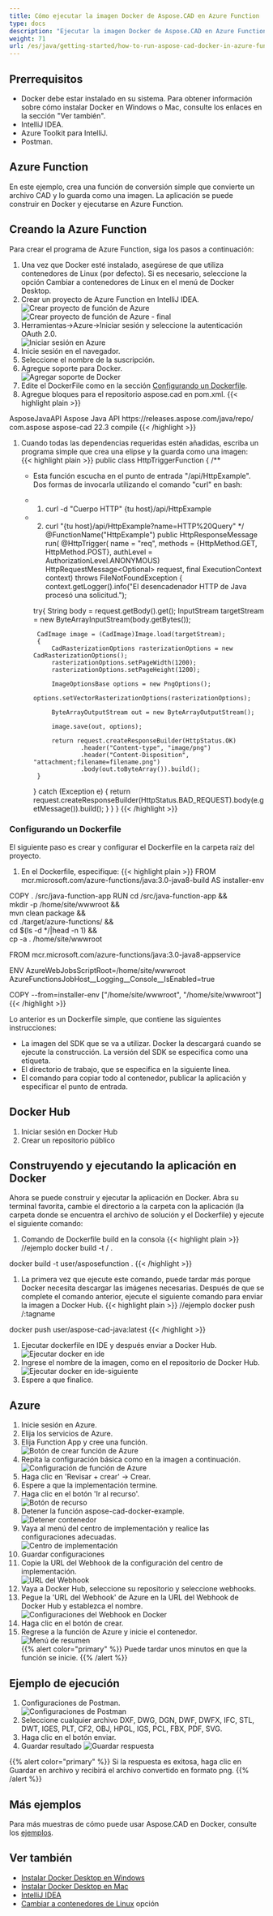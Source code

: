 ```yaml
---
title: Cómo ejecutar la imagen Docker de Aspose.CAD en Azure Function
type: docs
description: "Ejecutar la imagen Docker de Aspose.CAD en Azure Function."
weight: 71
url: /es/java/getting-started/how-to-run-aspose-cad-docker-in-azure-function/
---
```


## Prerrequisitos
- Docker debe estar instalado en su sistema. Para obtener información sobre cómo instalar Docker en Windows o Mac, consulte los enlaces en la sección "Ver también".
- IntelliJ IDEA.
- Azure Toolkit para IntelliJ.
- Postman.

## Azure Function

En este ejemplo, crea una función de conversión simple que convierte un archivo CAD y lo guarda como una imagen. La aplicación se puede construir en Docker y ejecutarse en Azure Function.

## Creando la Azure Function

Para crear el programa de Azure Function, siga los pasos a continuación:
1. Una vez que Docker esté instalado, asegúrese de que utiliza contenedores de Linux (por defecto). Si es necesario, seleccione la opción Cambiar a contenedores de Linux en el menú de Docker Desktop.
1. Crear un proyecto de Azure Function en IntelliJ IDEA.<br>
![Crear proyecto de función de Azure](/cad/_assets/java/java-azure/create-function-ide-1.png)<br>
![Crear proyecto de función de Azure - final](/cad/_assets/java/java-azure/create-function-ide-2.png)<br>
1. Herramientas->Azure->Iniciar sesión y seleccione la autenticación OAuth 2.0.<br>
![Iniciar sesión en Azure](/cad/_assets/java/java-azure/sign-in-azure.png)<br>
1. Inicie sesión en el navegador.
1. Seleccione el nombre de la suscripción.
1. Agregue soporte para Docker.<br>
![Agregar soporte de Docker](/cad/_assets/java/java-azure/add-docker-support.png)<br>
1. Edite el DockerFile como en la sección <a href="#configuring-a-dockerfile">Configurando un Dockerfile</a>.
1. Agregue bloques para el repositorio aspose.cad en pom.xml.
{{< highlight plain >}}
<repositories>
    <repository>
		<id>AsposeJavaAPI</id>
        <name>Aspose Java API</name>
        <url>https://releases.aspose.com/java/repo/</url>
    </repository>
</repositories>


<dependencies>
 <dependency>
    <groupId>com.aspose</groupId>
    <artifactId>aspose-cad</artifactId>
    <version>22.3</version>
    <scope>compile</scope>
  </dependency>
</dependencies>
{{< /highlight >}}

1. Cuando todas las dependencias requeridas estén añadidas, escriba un programa simple que crea una elipse y la guarda como una imagen:<br>
{{< highlight plain >}}
public class HttpTriggerFunction {
    /**
     * Esta función escucha en el punto de entrada "/api/HttpExample". Dos formas de invocarla utilizando el comando "curl" en bash:
     * 1. curl -d "Cuerpo HTTP" {tu host}/api/HttpExample
     * 2. curl "{tu host}/api/HttpExample?name=HTTP%20Query"
     */
    @FunctionName("HttpExample")
    public HttpResponseMessage run(
            @HttpTrigger(
                name = "req",
                methods = {HttpMethod.GET, HttpMethod.POST},
                authLevel = AuthorizationLevel.ANONYMOUS)
                HttpRequestMessage<Optional<String>> request,
            final ExecutionContext context) throws FileNotFoundException {
        context.getLogger().info("El desencadenador HTTP de Java procesó una solicitud.");

        try{
            String body = request.getBody().get();
            InputStream targetStream = new ByteArrayInputStream(body.getBytes());

            CadImage image = (CadImage)Image.load(targetStream);
            {
                CadRasterizationOptions rasterizationOptions = new CadRasterizationOptions();
                rasterizationOptions.setPageWidth(1200);
                rasterizationOptions.setPageHeight(1200);

                ImageOptionsBase options = new PngOptions();
                options.setVectorRasterizationOptions(rasterizationOptions);

                ByteArrayOutputStream out = new ByteArrayOutputStream();

                image.save(out, options);

                return request.createResponseBuilder(HttpStatus.OK)
                        .header("Content-type", "image/png")
                        .header("Content-Disposition", "attachment;filename=filename.png")
                        .body(out.toByteArray()).build();
            }
        }
        catch (Exception e)
		{
            return request.createResponseBuilder(HttpStatus.BAD_REQUEST).body(e.getMessage()).build();
        }
    }
}
{{< /highlight >}}

### Configurando un Dockerfile

 El siguiente paso es crear y configurar el Dockerfile en la carpeta raíz del proyecto.

1. En el Dockerfile, especifique:
{{< highlight plain >}}
FROM mcr.microsoft.com/azure-functions/java:3.0-java8-build AS installer-env

COPY . /src/java-function-app
RUN cd /src/java-function-app && \
    mkdir -p /home/site/wwwroot && \
    mvn clean package && \
    cd ./target/azure-functions/ && \
    cd $(ls -d */|head -n 1) && \
    cp -a . /home/site/wwwroot

FROM mcr.microsoft.com/azure-functions/java:3.0-java8-appservice

ENV AzureWebJobsScriptRoot=/home/site/wwwroot \
    AzureFunctionsJobHost__Logging__Console__IsEnabled=true

COPY --from=installer-env ["/home/site/wwwroot", "/home/site/wwwroot"]
{{< /highlight >}}

 Lo anterior es un Dockerfile simple, que contiene las siguientes instrucciones:

- La imagen del SDK que se va a utilizar. Docker la descargará cuando se ejecute la construcción. La versión del SDK se especifica como una etiqueta.
- El directorio de trabajo, que se especifica en la siguiente línea.
- El comando para copiar todo al contenedor, publicar la aplicación y especificar el punto de entrada.

## Docker Hub
1. Iniciar sesión en Docker Hub
1. Crear un repositorio público

## Construyendo y ejecutando la aplicación en Docker
 
 Ahora se puede construir y ejecutar la aplicación en Docker. Abra su terminal favorita, cambie el directorio a la carpeta con la aplicación (la carpeta donde se encuentra el archivo de solución y el Dockerfile) y ejecute el siguiente comando:

1. Comando de Dockerfile build en la consola
{{< highlight plain >}}
//ejemplo
docker build -t <nombre de usuario>/<nombre del repositorio> .

docker build -t user/asposefunction .
{{< /highlight >}}
 
1. La primera vez que ejecute este comando, puede tardar más porque Docker necesita descargar las imágenes necesarias. Después de que se complete el comando anterior, ejecute el siguiente comando para enviar la imagen a Docker Hub.
{{< highlight plain >}}
//ejemplo
docker push <nombre de usuario>/<nombre del repositorio>:tagname

docker push user/aspose-cad-java:latest
{{< /highlight >}}

1. Ejecutar dockerfile en IDE y después enviar a Docker Hub.<br>
![Ejecutar docker en ide](/cad/_assets/java/java-azure/docker-run-in-ide.png)<br>
1. Ingrese el nombre de la imagen, como en el repositorio de Docker Hub.<br>
![Ejecutar docker en ide-siguiente](/cad/_assets/java/java-azure/docker-run-in-ide-1.png)<br>
1. Espere a que finalice.

## Azure

1. Inicie sesión en Azure.
1. Elija los servicios de Azure.
1. Elija Function App y cree una función.<br>
![Botón de crear función de Azure](/cad/_assets/java/java-azure/create-function-azure.png)<br>
1. Repita la configuración básica como en la imagen a continuación.<br>
![Configuración de función de Azure](/cad/_assets/java/java-azure/create-function-settings.png)<br>
1. Haga clic en 'Revisar + crear' -> Crear.
1. Espere a que la implementación termine.
1. Haga clic en el botón 'Ir al recurso'.<br>
![Botón de recurso](/cad/_assets/java/java-azure/go-to-resource.png)<br>
1. Detener la función aspose-cad-docker-example.<br>
![Detener contenedor](/cad/_assets/java/java-azure/stop-container.png)<br>
1. Vaya al menú del centro de implementación y realice las configuraciones adecuadas.<br>
![Centro de implementación](/cad/_assets/java/java-azure/deployment-center.png)<br>
1. Guardar configuraciones
1. Copie la URL del Webhook de la configuración del centro de implementación.<br>
![URL del Webhook](/cad/_assets/java/java-azure/webhook-url.png)<br>
1. Vaya a Docker Hub, seleccione su repositorio y seleccione webhooks.
1. Pegue la 'URL del Webhook' de Azure en la URL del Webhook de Docker Hub y establezca el nombre.<br>
![Configuraciones del Webhook en Docker](/cad/_assets/java/java-azure/webhook.png)<br>
1. Haga clic en el botón de crear.
1. Regrese a la función de Azure y inicie el contenedor.<br>
![Menú de resumen](/cad/_assets/java/java-azure/overview.png)<br>
{{% alert color="primary" %}} 
Puede tardar unos minutos en que la función se inicie.
{{% /alert %}}

## Ejemplo de ejecución

1. Configuraciones de Postman.<br>
![Configuraciones de Postman](/cad/_assets/java/java-azure/postman-settings.png)<br>
1. Seleccione cualquier archivo DXF, DWG, DGN, DWF, DWFX, IFC, STL, DWT, IGES, PLT, CF2, OBJ, HPGL, IGS, PCL, FBX, PDF, SVG.
1. Haga clic en el botón enviar.
1. Guardar resultado
![Guardar respuesta](/cad/_assets/java/java-azure/response-postman.png)<br>

{{% alert color="primary" %}} 
Si la respuesta es exitosa, haga clic en Guardar en archivo y recibirá el archivo convertido en formato png.
{{% /alert %}}

## Más ejemplos

Para más muestras de cómo puede usar Aspose.CAD en Docker, consulte los [ejemplos](https://github.com/aspose-cad/Aspose.CAD-Documentation).


## Ver también

- [Instalar Docker Desktop en Windows](https://docs.docker.com/docker-for-windows/install/)
- [Instalar Docker Desktop en Mac](https://docs.docker.com/docker-for-mac/install/)
- [IntelliJ IDEA](https://www.jetbrains.com/idea/)
- [Cambiar a contenedores de Linux](https://docs.docker.com/docker-for-windows/#switch-between-windows-and-linux-containers) opción
